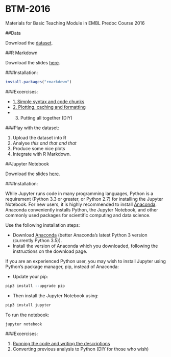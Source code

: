 # BTM-2016
Materials for Basic Teaching Module in EMBL Predoc Course 2016

##Data

Download the [dataset](https://github.com/nvolkova/btm-2016/blob/master/dataset.csv).

##R Markdown

Download the slides [here](https://github.com/nvolkova/btm-2016/blob/master/RM-slides.pdf).

###Installation:
```r
install.packages("rmarkdown")
```
###Excercises:
- [1. Simple syntax and code chunks](https://github.com/nvolkova/btm-2016/blob/master/RM-excecises/ex1.Rmd?raw=TRUE)
- [2. Plotting, caching and formatting](https://github.com/nvolkova/btm-2016/blob/master/RM-excecises/ex2.Rmd?raw=TRUE)
- 3. Putting all together (DIY)

###Play with the dataset:
1. Upload the dataset into R
2. Analyse *this and that and that*
3. Produce some nice plots
4. Integrate with R Markdown.

##Jupyter Notebook

Download the slides [here](https://github.com/nvolkova/btm-2016/blob/master/JN-slides.pdf).

###Installation:

While Jupyter runs code in many programming languages, Python is a requirement (Python 3.3 or greater, or Python 2.7) for installing the Jupyter Notebook. For new users, it is highly recommended to install [Anaconda](https://www.continuum.io/downloads). Anaconda conveniently installs Python, the Jupyter Notebook, and other commonly used packages for scientific computing and data science.

Use the following installation steps:
- Download [Anaconda](https://www.continuum.io/downloads) (better Anaconda’s latest Python 3 version (currently Python 3.5)).
- Install the version of Anaconda which you downloaded, following the instructions on the download page.

If you are an experienced Python user, you may wish to install Jupyter using Python’s package manager, pip, instead of Anaconda:
- Update your pip:
```r
pip3 install --upgrade pip
```
- Then install the Jupyter Notebook using:
```r
pip3 install jupyter
```
To run the notebook:
```r
jupyter notebook
```
###Excercises:
1. [Running the code and writing the descriptions](https://github.com/nvolkova/btm-2016/blob/master/JN-excercises/RunningCode.ipynb?raw=TRUE)
2. Converting previous analysis to Python (DIY for those who wish)
